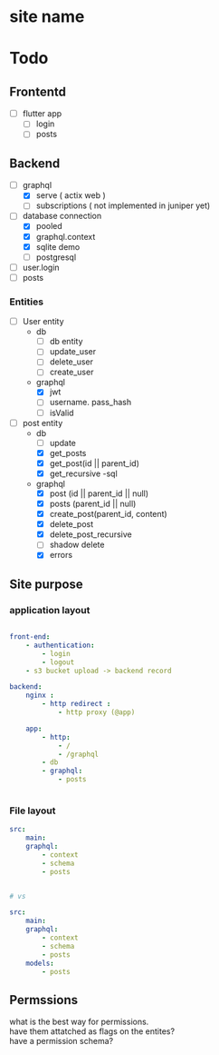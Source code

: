 # site name
# Todo

## Frontentd
- [ ] flutter app
    - [ ] login
    - [ ] posts

## Backend
- [ ] graphql
    - [x] serve ( actix web )
    - [ ] subscriptions ( not implemented in juniper yet)

- [ ] database connection
    - [x] pooled
    - [x] graphql.context
    - [x] sqlite demo
    - [ ] postgresql

- [ ] user.login
- [ ] posts

### Entities

- [ ] User entity
    - db
        - [ ] db entity
        - [ ] update_user
        - [ ] delete_user
        - [ ] create_user
    - graphql
        - [x] jwt
        - [ ] username. pass_hash
        - [ ] isValid

- [ ] post entity
    - db
        - [ ] update
        - [x] get_posts
        - [x] get_post(id || parent_id)
        - [x] get_recursive -sql
    - graphql
        - [x] post (id || parent_id || null)
        - [x] posts (parent_id || null)
        - [x] create_post(parent_id, content)
        - [x] delete_post
        - [x] delete_post_recursive
        - [ ] shadow delete
        - [x] errors

## Site purpose
### application layout


```yaml

front-end:
    - authentication:
        - login
        - logout
    - s3 bucket upload -> backend record

backend:
    nginx :
        - http redirect :
            - http proxy (@app)

    app:
        - http:
            - /
            - /graphql
        - db
        - graphql:
            - posts



```

### File layout


```yaml
src:
    main:
    graphql:
        - context
        - schema
        - posts


# vs

src:
    main:
    graphql:
        - context
        - schema
        - posts
    models:
        - posts


```

## Permssions

what is the best way for permissions.  
have them attatched as flags on the entites?  
have a permission schema?

